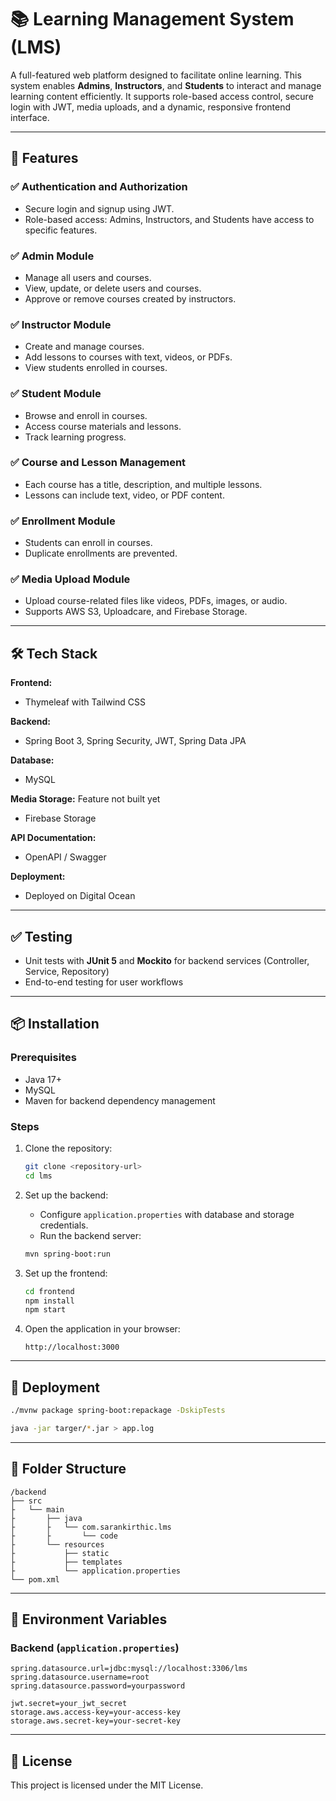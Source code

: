 # 📚 Learning Management System (LMS)

A full-featured web platform designed to facilitate online learning. This system enables **Admins**, **Instructors**, 
and **Students** to interact and manage learning content efficiently. It supports role-based access control, secure 
login with JWT, media uploads, and a dynamic, responsive frontend interface.

---

## 🚀 Features

### ✅ Authentication and Authorization
- Secure login and signup using JWT.
- Role-based access: Admins, Instructors, and Students have access to specific features.

### ✅ Admin Module
- Manage all users and courses.
- View, update, or delete users and courses.
- Approve or remove courses created by instructors.

### ✅ Instructor Module
- Create and manage courses.
- Add lessons to courses with text, videos, or PDFs.
- View students enrolled in courses.

### ✅ Student Module
- Browse and enroll in courses.
- Access course materials and lessons.
- Track learning progress.

### ✅ Course and Lesson Management
- Each course has a title, description, and multiple lessons.
- Lessons can include text, video, or PDF content.

### ✅ Enrollment Module
- Students can enroll in courses.
- Duplicate enrollments are prevented.

### ✅ Media Upload Module
- Upload course-related files like videos, PDFs, images, or audio.
- Supports AWS S3, Uploadcare, and Firebase Storage.

---

## 🛠 Tech Stack

**Frontend:**
- Thymeleaf with Tailwind CSS

**Backend:**
- Spring Boot 3, Spring Security, JWT, Spring Data JPA

**Database:**
- MySQL

**Media Storage:** Feature not built yet
- Firebase Storage

**API Documentation:**
- OpenAPI / Swagger

**Deployment:**
- Deployed on Digital Ocean

---

## ✅ Testing

- Unit tests with **JUnit 5** and **Mockito** for backend services (Controller, Service, Repository)
- End-to-end testing for user workflows

---

## 📦 Installation

### Prerequisites
- Java 17+
- MySQL
- Maven for backend dependency management

### Steps

1. Clone the repository:
    ```bash
    git clone <repository-url>
    cd lms
    ```

2. Set up the backend:
    - Configure `application.properties` with database and storage credentials.
    - Run the backend server:
    ```bash
    mvn spring-boot:run
    ```

3. Set up the frontend:
    ```bash
    cd frontend
    npm install
    npm start
    ```

4. Open the application in your browser:
    ```
    http://localhost:3000
    ```

---

## 🚀 Deployment
```bash
./mvnw package spring-boot:repackage -DskipTests
```

```bash
java -jar targer/*.jar > app.log
```

---

## 📂 Folder Structure

```angular2html
/backend
├── src
├   └── main
├       ├── java
├       ├   └── com.sarankirthic.lms
├       ├       └── code
├       └── resources
├           ├── static
├           ├── templates
├           └── application.properties
└── pom.xml
```

---

## 🔑 Environment Variables

### Backend (`application.properties`)
```properties
spring.datasource.url=jdbc:mysql://localhost:3306/lms
spring.datasource.username=root
spring.datasource.password=yourpassword

jwt.secret=your_jwt_secret
storage.aws.access-key=your-access-key
storage.aws.secret-key=your-secret-key

```

---

## 📜 License

This project is licensed under the MIT License.